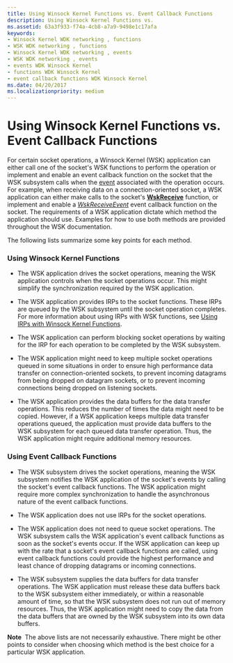 ```yaml
---
title: Using Winsock Kernel Functions vs. Event Callback Functions
description: Using Winsock Kernel Functions vs.
ms.assetid: 63a3f933-f74a-4cb8-a7a9-9498e1c17afa
keywords:
- Winsock Kernel WDK networking , functions
- WSK WDK networking , functions
- Winsock Kernel WDK networking , events
- WSK WDK networking , events
- events WDK Winsock Kernel
- functions WDK Winsock Kernel
- event callback functions WDK Winsock Kernel
ms.date: 04/20/2017
ms.localizationpriority: medium
---
```


# Using Winsock Kernel Functions vs. Event Callback Functions


For certain socket operations, a Winsock Kernel (WSK) application can either call one of the socket's WSK functions to perform the operation or implement and enable an event callback function on the socket that the WSK subsystem calls when the [event](winsock-kernel-events.md) associated with the operation occurs. For example, when receiving data on a connection-oriented socket, a WSK application can either make calls to the socket's [**WskReceive**](https://docs.microsoft.com/windows-hardware/drivers/ddi/wsk/nc-wsk-pfn_wsk_receive) function, or implement and enable a [*WskReceiveEvent*](https://docs.microsoft.com/windows-hardware/drivers/ddi/wsk/nc-wsk-pfn_wsk_receive_event) event callback function on the socket. The requirements of a WSK application dictate which method the application should use. Examples for how to use both methods are provided throughout the WSK documentation.

The following lists summarize some key points for each method.

### Using Winsock Kernel Functions

-   The WSK application drives the socket operations, meaning the WSK application controls when the socket operations occur. This might simplify the synchronization required by the WSK application.

-   The WSK application provides IRPs to the socket functions. These IRPs are queued by the WSK subsystem until the socket operation completes. For more information about using IRPs with WSK functions, see [Using IRPs with Winsock Kernel Functions](using-irps-with-winsock-kernel-functions.md).

-   The WSK application can perform blocking socket operations by waiting for the IRP for each operation to be completed by the WSK subsystem.

-   The WSK application might need to keep multiple socket operations queued in some situations in order to ensure high performance data transfer on connection-oriented sockets, to prevent incoming datagrams from being dropped on datagram sockets, or to prevent incoming connections being dropped on listening sockets.

-   The WSK application provides the data buffers for the data transfer operations. This reduces the number of times the data might need to be copied. However, if a WSK application keeps multiple data transfer operations queued, the application must provide data buffers to the WSK subsystem for each queued data transfer operation. Thus, the WSK application might require additional memory resources.

### Using Event Callback Functions

-   The WSK subsystem drives the socket operations, meaning the WSK subsystem notifies the WSK application of the socket's events by calling the socket's event callback functions. The WSK application might require more complex synchronization to handle the asynchronous nature of the event callback functions.

-   The WSK application does not use IRPs for the socket operations.

-   The WSK application does not need to queue socket operations. The WSK subsystem calls the WSK application's event callback functions as soon as the socket's events occur. If the WSK application can keep up with the rate that a socket's event callback functions are called, using event callback functions could provide the highest performance and least chance of dropping datagrams or incoming connections.

-   The WSK subsystem supplies the data buffers for data transfer operations. The WSK application must release these data buffers back to the WSK subsystem either immediately, or within a reasonable amount of time, so that the WSK subsystem does not run out of memory resources. Thus, the WSK application might need to copy the data from the data buffers that are owned by the WSK subsystem into its own data buffers.

**Note**  The above lists are not necessarily exhaustive. There might be other points to consider when choosing which method is the best choice for a particular WSK application.

 

 

 





